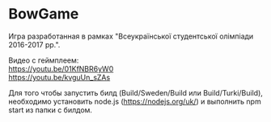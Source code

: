 # BowGame

Игра разработанная в рамках "Всеукраїнської студентської олімпіади 2016-2017 рр.".

Видео с геймплеем: <br />
https://youtu.be/01KfNBR6yW0 <br />
https://youtu.be/kvguUn_sZAs

Для того чтобы запустить билд (Build/Sweden/Build или Build/Turki/Build), необходимо установить node.js (https://nodejs.org/uk/) и выполнить npm start из папки с билдом.
